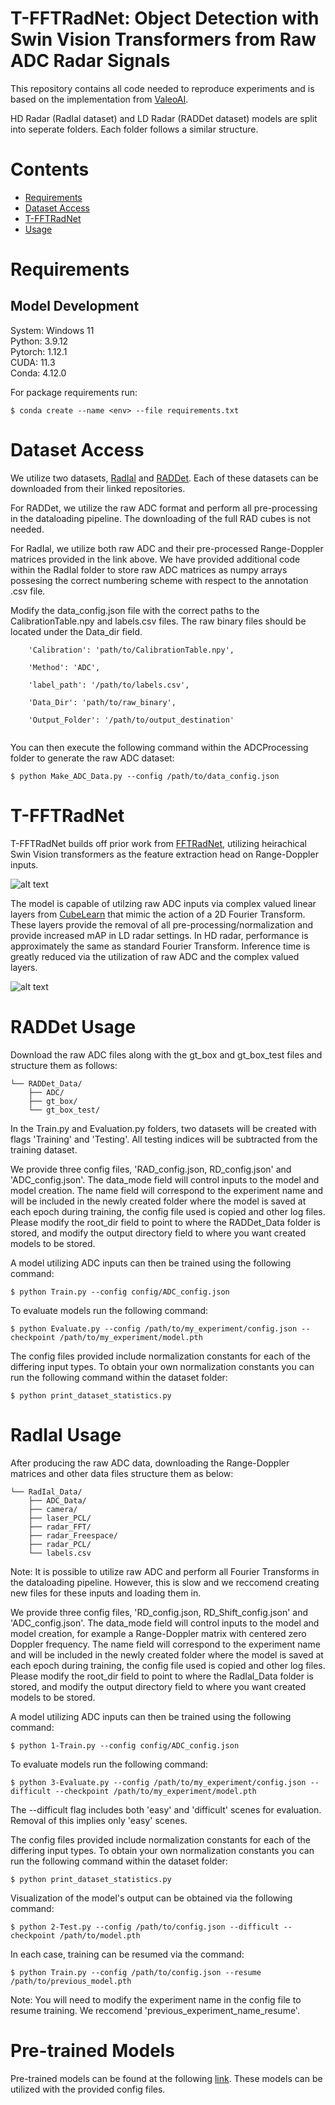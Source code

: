# T-FFTRadNet:  Object Detection with Swin Vision Transformers from Raw ADC Radar Signals

This repository contains all code needed to reproduce experiments and is based on the implementation from [ValeoAI](https://github.com/valeoai/RADIal).

HD Radar (RadIal dataset) and LD Radar (RADDet dataset) models are split into seperate folders. Each folder follows a similar structure.

# Contents
- [Requirements](#Section-1)
- [Dataset Access](#Section-2)
- [T-FFTRadNet](#Section-3)
- [Usage](#Section-4)
    

# Requirements

## Model Development

System:     Windows 11  
Python:     3.9.12  
Pytorch:    1.12.1  
CUDA:       11.3  
Conda:      4.12.0  

For package requirements run:

`$ conda create --name <env> --file requirements.txt`

# Dataset Access

We utilize two datasets, [RadIal](https://github.com/valeoai/RADIal) and [RADDet](https://github.com/ZhangAoCanada/RADDet#DatasetLink). Each of these datasets can be downloaded from their linked repositories.

For RADDet, we utilize the raw ADC format and perform all pre-processing in the dataloading pipeline. The downloading of the full RAD cubes is not needed.

For RadIal, we utilize both raw ADC and their pre-processed Range-Doppler matrices provided in the link above. We have provided additional code within the RadIal folder to store raw ADC matrices as numpy arrays possesing the correct numbering scheme with respect to the annotation .csv file.

Modify the data_config.json file with the correct paths to the CalibrationTable.npy and labels.csv files. The raw binary files should be located under the Data_dir field.


```
	'Calibration': 'path/to/CalibrationTable.npy',

	'Method': 'ADC',

	'label_path': '/path/to/labels.csv',

	'Data_Dir': 'path/to/raw_binary',

	'Output_Folder': '/path/to/output_destination'
    
```    
You can then execute the following command within the ADCProcessing folder to generate the raw ADC dataset:

`$ python Make_ADC_Data.py --config /path/to/data_config.json`
 


# T-FFTRadNet 

T-FFTRadNet builds off prior work from [FFTRadNet](https://github.com/valeoai/RADIal/tree/main/FFTRadNet), utilizing heirachical Swin Vision transformers as the feature extraction head on Range-Doppler inputs.

![alt text](Figures/Diagram_v3.png)

The model is capable of utilzing raw ADC inputs via complex valued linear layers from [CubeLearn](https://github.com/zhaoymn/cubelearn) that mimic the action of a 2D Fourier Transform. These layers provide the removal of all pre-processing/normalization and provide increased mAP in LD radar settings. In HD radar, performance is approximately the same as standard Fourier Transform. Inference time is greatly reduced via the utilization of raw ADC and the complex valued layers.

![alt text](Figures/Example_FFT_Layers.png)

# RADDet Usage

Download the raw ADC files along with the gt_box and gt_box_test files and structure them as follows:
```
└── RADDet_Data/  
    ├── ADC/   
    ├── gt_box/  
    └── gt_box_test/
```

In the Train.py and Evaluation.py folders, two datasets will be created with flags 'Training' and 'Testing'. All testing indices will be subtracted from the training dataset.

We provide three config files, 'RAD_config.json, RD_config.json' and 'ADC_config.json'. The data_mode field will control inputs to the model and model creation. The name field will correspond to the experiment name and will be included in the newly created folder where the model is saved at each epoch during training, the config file used is copied and other log files. Please modify the root_dir field to point to where the RADDet_Data folder is stored, and modify the output directory field to where you want created models to be stored.

A model utilizing ADC inputs can then be trained using the following command:

`$ python Train.py --config config/ADC_config.json`

To evaluate models run the following command:

`$ python Evaluate.py --config /path/to/my_experiment/config.json --checkpoint /path/to/my_experiment/model.pth`

The config files provided include normalization constants for each of the differing input types. To obtain your own normalization constants you can run the following command within the dataset folder:

`$ python print_dataset_statistics.py`

# RadIal Usage

After producing the raw ADC data, downloading the Range-Doppler matrices and other data files structure them as below:
```
└── RadIal_Data/
    ├── ADC_Data/ 
    ├── camera/
    ├── laser_PCL/
    ├── radar_FFT/
    ├── radar_Freespace/
    ├── radar_PCL/
    └── labels.csv
```

Note: It is possible to utilize raw ADC and perform all Fourier Transforms in the dataloading pipeline. However, this is slow and we reccomend creating new files for these inputs and loading them in.

We provide three config files, 'RD_config.json, RD_Shift_config.json' and 'ADC_config.json'. The data_mode field will control inputs to the model and model creation, for example a Range-Doppler matrix with centered zero Doppler frequency. The name field will correspond to the experiment name and will be included in the newly created folder where the model is saved at each epoch during training, the config file used is copied and other log files. Please modify the root_dir field to point to where the RadIal_Data folder is stored, and modify the output directory field to where you want created models to be stored.


A model utilizing ADC inputs can then be trained using the following command:

`$ python 1-Train.py --config config/ADC_config.json`

To evaluate models run the following command:

`$ python 3-Evaluate.py --config /path/to/my_experiment/config.json --difficult --checkpoint /path/to/my_experiment/model.pth`

The --difficult flag includes both 'easy' and 'difficult' scenes for evaluation. Removal of this implies only 'easy' scenes.

The config files provided include normalization constants for each of the differing input types. To obtain your own normalization constants you can run the following command within the dataset folder:

`$ python print_dataset_statistics.py`

Visualization of the model's output can be obtained via the following command:

`$ python 2-Test.py --config /path/to/config.json --difficult --checkpoint /path/to/model.pth`

In each case, training can be resumed via the command:

`$ python Train.py --config /path/to/config.json --resume /path/to/previous_model.pth`

Note: You will need to modify the experiment name in the config file to resume training. We reccomend 'previous_experiment_name_resume'.

# Pre-trained Models

Pre-trained models can be found at the following [link](https://drive.google.com/drive/folders/1xihOyEDL_hHrkTi4rdgJ3LvIJO_z_jIk?usp=sharing). These models can be utilized with the provided config files.
